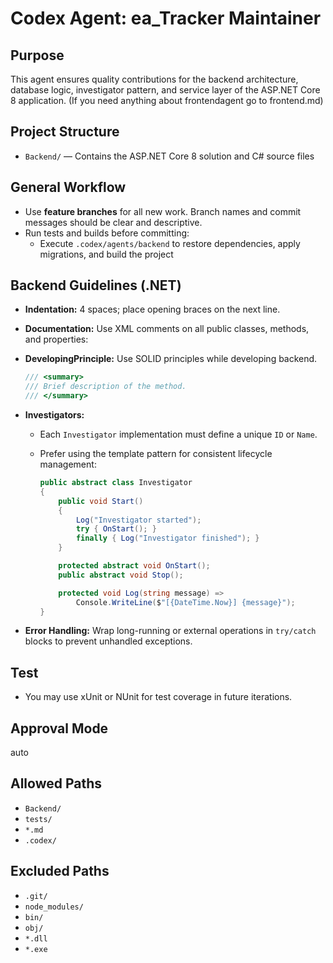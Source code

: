 # Codex Agent: ea_Tracker Maintainer

## Purpose
This agent ensures quality contributions for the backend architecture, database logic, investigator pattern, and service layer of the ASP.NET Core 8 application. (If you need anything about frontendagent go to frontend.md)

## Project Structure
- `Backend/` — Contains the ASP.NET Core 8 solution and C# source files


## General Workflow
- Use **feature branches** for all new work. Branch names and commit messages should be clear and descriptive.
- Run tests and builds before committing:
  - Execute `.codex/agents/backend` to restore dependencies, apply migrations, and build the project
  
## Backend Guidelines (.NET)
- **Indentation:** 4 spaces; place opening braces on the next line.
- **Documentation:** Use XML comments on all public classes, methods, and properties:
- **DevelopingPrinciple:** Use SOLID principles while developing backend.

  ```csharp
  /// <summary>
  /// Brief description of the method.
  /// </summary>
  ```

- **Investigators:**
  - Each `Investigator` implementation must define a unique `ID` or `Name`.
  - Prefer using the template pattern for consistent lifecycle management:

    ```csharp
    public abstract class Investigator
    {
        public void Start()
        {
            Log("Investigator started");
            try { OnStart(); }
            finally { Log("Investigator finished"); }
        }

        protected abstract void OnStart();
        public abstract void Stop();

        protected void Log(string message) =>
            Console.WriteLine($"[{DateTime.Now}] {message}");
    }
    ```

- **Error Handling:** Wrap long-running or external operations in `try/catch` blocks to prevent unhandled exceptions.

## Test
- You may use xUnit or NUnit for test coverage in future iterations.

## Approval Mode
auto

## Allowed Paths
- `Backend/`
- `tests/`
- `*.md`
- `.codex/`

## Excluded Paths
- `.git/`
- `node_modules/`
- `bin/`
- `obj/`
- `*.dll`
- `*.exe`
